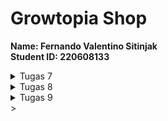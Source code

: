 # Growtopia Shop


<b>Name: Fernando Valentino Sitinjak</b> <br>
<b>Student ID: 220608133</b> <br>

<details>
<summary>Tugas 7</summary>
1. <b>Stateless widget</b> adalah widget yang tidak berubah baik tampilan ataupun propertinya saat aplikasi sedang dijalankan. Widget ini tidak akan bisa dibuat kembali atau diubah ketika aplikasi yang kita gunakan sedang bekerja. Singkatnya, stateless widget adalah widget untuk tampilan statis

<b>Stateful widget</b> adalah widget yang dapat berubah seiring program dijalankan. Widget ini bersifat dinamis, sehingga dapat berubah-berubah baik tampilan, maupun propertinya. Widget ini dapat berubah-ubah dengan adanya sebuah interaksi atau respons terhadap suatu event yang terpicu ketika menerima action dari user ataupun menerima data.

2. <b>Widget yang digunakan</b>
   <ul>
   <li><b>MyHomePage</b>: Widget utama yang berguna untuk menampilkan semua item</li>
   <li><b>Appbar</b>: Widget yang menampilkan bar pada bagian atas aplikasi</li>
   <li><b>Scaffold</b>: Widget yang berguna untuk menampilkan kerangka pada aplikasi</li>
   <li><b>Icon</b>: Widget yang berguna untuk menampilkan icon, dalam konteks ini digunakan pada card</li>
   <li><b>ShopCard: Widget yang berguna untuk menampilkan item dalam bentuk card</b></li>
   <li><b>SnackBar</b>: Widget yang berguna untuk menampilkan pesan ketika item diklik</li>
   <li><b>Padding</b>: Widget yang digunakan untuk menambahkan jarak (padding) di sekitar kontennya</li>
   <li><b>Column</b>: Widget layout yang digunakan untuk menampilkan child widgets secara vertikal</li>
   <li><b>Container</b>: Widget yang berguna untuk mengatur posisi, ukuran, dan lainnya dari widget lain</li>
   <li><b>Center</b>: Widget yang berguna untuk mengatur posisi child ke tengah</li>
   <li><b>Text</b>: Widget yang berguna untuk membuat text</li>
   <li><b>GridView</b>: Widget yang berguna untuk menampilkan child dalam bentuk grid</li>
   <li><b>SingleChildScrollView</b>: Widget yang berguna untuk menampilkan child dalam bentuk yang scrollable</li>
   </ul>

3. <b>IMPLEMENTASI CHECKLIST</b>
   <ol>
   <li>Membuat program flutter baru dengan nama <b>growtopia_shop</b></li>
   <li>Melakukan beberapa import pada file <b>main.dart</b><br>
  
        import 'package:flutter/material.dart'; 
        // material.dart merupakan package yang berisikan widget-widget yang dapat digunakan
        import 'package:growtopia_shop/menu.dart';
        // menu.dart merupakan package yang berisikan tampilan yang ingin ditampilkan pada aplikasi
   
   </li>
   <li>Membuat widget <b>ShopItem</b> pada <b>MyHomePage</b><br>

        ShopItem("Lihat Item", Icons.checklist, const Color.fromARGB(233, 230, 166, 198)),
        ShopItem("Tambah Item", Icons.add_shopping_cart, const Color.fromARGB(233, 215, 210, 213)),
        ShopItem("Logout", Icons.logout, const Color.fromARGB(233, 54, 10, 32)),

   </li>
   <li>Pada class <b>ShopCard</b> menambahkan potongan kode</li><br>

    class ShopCard extends StatelessWidget {
       final ShopItem item;

       const ShopCard(this.item, {super.key}); // Constructor

       @override
       Widget build(BuildContext context) {
            return Material(
            color: item.color,
            child: InkWell(
                // Area responsive terhadap sentuhan
                onTap: () {
                // Memunculkan SnackBar ketika diklik
                ScaffoldMessenger.of(context)
                    ..hideCurrentSnackBar()
                    ..showSnackBar(SnackBar(
                        content: Text("Kamu telah menekan tombol ${item.name}!")));
                    }
                )
            )
       }

   </ol>
</details>


<details>
<summary>Tugas 8</summary>
<ol>

<li>Secara definisi,  Navigator.push()  merupakan method yang berguna untuk menambahkan halaman baru ke dalam tumpukan (stack) halaman yang akan ditampilkan. Sedangkan, Navigator.pushReplacement() merupakan method yang berguna untuk menggantikan halaman yang ada pada tumpukan (stack) sekarang dengan halaman yang baru.</li><br>

<li><ul><li><b>Container</b>, layout widget yang berguna untuk mengelompokkan beberapa widget ke dalam satu kotak. Pengunaannya: mengatur margin, padding, dan atribut lainnya pada widget lain</li>
<li><b>Row dan Column</b>, layout widget yang berguna untuk mengatur penyususan widget dalam bentuk baris ataupun kolom. Penggunaannya: mengatur penyusunan teks, gambar, ataupun widget lainnya</li>
<li><b>GridView</b>, [Deskripsi]</li>
<li><b>Card</b>, [Deskripsi]</li>
</ul>
</li><br>

<li>Input form yang digunakan pada tugas saya adalah 'TextFormField' yang mana berguna untuk menerima input berupa teks. Alasan menggunakan input form ini adalah karena memang yang dibutuhkan hanyalah jenis input form ini. Untuk input form lainnya, masih belum dibutuhkan karena informasi pada data yang akan dibuat masihlah sangat sederhana</li><br>

<li>Penerapan clean architecture pada Flutter, menerapkan konsep pemisahan antar lapisan. Lapisan itu sendiri terbagi menjadi 3 layers, yaitu Presentation, Business, dan Data

<ul>
<li>
<b>Presentation</b>, terdiri dari beberapa bagian, yaitu Provider (sebagai perantara/penghubung dari datasource ke page), Pages (halaman yang akan ditampilkan kepada user), dan Widget (komponen-komponen yang terdapat dalam suatu page)
</li>

<li><b>Business</b>, terdiri dari beberapa bagian, yaitu Repositories, Entities, dan Usecases</li>

<li><b>Data</b>, terdiri dari beberapa bagian, yaitu Repositories, Models, dan Data sources.</li>
</ul>
</li>

<li><b>Cara mengimplementasikan checklist:</b>
<ul>
<li>Membuat file baru dengan nama growtopia_form.dart</li>
<li>Menambahkan kode ke dalam file tersebut

    class _ShopFormPageState extends State<ShopFormPage> {
    final _formKey = GlobalKey<FormState>();
    String _name = "";
    int _price = 0;
    String _description = "";
    @override
    Widget build(BuildContext context) {
      return Scaffold(
        appBar: AppBar(
          title: const Center(
            child: Text(
              'Form Tambah Produk',
            ),
          ),
          backgroundColor: Colors.indigo,
          foregroundColor: Colors.white,
        ),
        drawer: const LeftDrawer(),
        body: Form(
          key: _formKey,
          child: SingleChildScrollView(
            child: Column(
              crossAxisAlignment: CrossAxisAlignment.start,
              children: [
                Padding(
                  padding: const EdgeInsets.all(8.0),
                  child: TextFormField(
                    decoration: InputDecoration(
                      hintText: "Nama Produk",
                      labelText: "Nama Produk",
                      border: OutlineInputBorder(
                        borderRadius: BorderRadius.circular(5.0),
                      ),
                    ),
                    onChanged: (String? value) {
                      setState(() {
                        _name = value!;
                      });
                    },
                    validator: (String? value) {
                      if (value == null || value.isEmpty) {
                        return "Nama tidak boleh kosong!";
                      }
                      return null;
                    },
                  ),
                ),
                Padding(
                  padding: const EdgeInsets.all(8.0),
                  child: TextFormField(
                    decoration: InputDecoration(
                      hintText: "Harga",
                      labelText: "Harga",
                      border: OutlineInputBorder(
                        borderRadius: BorderRadius.circular(5.0),
                      ),
                    ),
                    onChanged: (String? value) {
                      setState(() {
                        _price = int.parse(value!);
                      });
                    },
                    validator: (String? value) {
                      if (value == null || value.isEmpty) {
                        return "Harga tidak boleh kosong!";
                      }
                      if (int.tryParse(value) == null) {
                        return "Harga harus berupa angka!";
                      }
                      return null;
                    },
                  ),
                ),
                Padding(
                  padding: const EdgeInsets.all(8.0),
                  child: TextFormField(
                    decoration: InputDecoration(
                      hintText: "Deskripsi",
                      labelText: "Deskripsi",
                      border: OutlineInputBorder(
                        borderRadius: BorderRadius.circular(5.0),
                      ),
                    ),
                    onChanged: (String? value) {
                      setState(() {
                        _description = value!;
                      });
                    },
                    validator: (String? value) {
                      if (value == null || value.isEmpty) {
                        return "Deskripsi tidak boleh kosong!";
                      }
                      return null;
                    },
                  ),
                ),
                Align(
                  alignment: Alignment.bottomCenter,
                  child: Padding(
                    padding: const EdgeInsets.all(8.0),
                    child: ElevatedButton(
                      style: ButtonStyle(
                        backgroundColor:
                            MaterialStateProperty.all(Colors.indigo),
                      ),
                      onPressed: () {
                        if (_formKey.currentState!.validate()) {
                          showDialog(
                            context: context,
                            builder: (context) {
                              return AlertDialog(
                                title: const Text('Produk berhasil tersimpan'),
                                content: SingleChildScrollView(
                                  child: Column(
                                    crossAxisAlignment:
                                        CrossAxisAlignment.start,
                                    children: [
                                      Text('Nama: $_name'),
                                      Text('Harga: $_price'),
                                      Text('Deskripsi: $_description'),
                                    ],
                                  ),
                                ),
                                actions: [
                                  TextButton(
                                    child: const Text('OK'),
                                    onPressed: () {
                                      Navigator.pop(context);
                                    },
                                  ),
                                ],
                              );
                            },
                          );
                        _formKey.currentState!.reset();
                        }
                      },
                      child: const Text(
                        "Save",
                        style: TextStyle(color: Colors.white),
                      ),
                    ),
                  ),
                ),
              ]
          ),
        ),
      )
      );
    }
}
</li>
<li>Membuat file baru dengan nama left_drawer.dart</li>
<li>Menambahkan kode ke dalam file tersebut

    class LeftDrawer extends StatelessWidget {
    const LeftDrawer({super.key});

    @override
    Widget build(BuildContext context) {
        return Drawer(
        child: ListView(
            children: [
            const DrawerHeader(
                decoration: BoxDecoration(
                color: Colors.indigo,
                ),
                child: Column(
                children: [
                    Text(
                    'Shopping List',
                    textAlign: TextAlign.center,
                    style: TextStyle(
                        fontSize: 30,
                        fontWeight: FontWeight.bold,
                        color: Colors.white,
                    ),
                    ),
                    Padding(padding: EdgeInsets.all(10)),
                    Text("Catat seluruh keperluan belanjamu di sini!",
                    textAlign: TextAlign.center,
                    style: TextStyle(
                        fontSize: 15,
                        fontWeight: FontWeight.normal,
                        color: Colors.white, // Set the text color to white
                    ),
                    ),
                ],
                ),
            ),
                ListTile(
                leading: const Icon(Icons.home_outlined),
                title: const Text('Halaman Utama'),
                // Bagian redirection ke MyHomePage
                onTap: () {
                    Navigator.pushReplacement(
                        context,
                        MaterialPageRoute(
                        builder: (context) => MyHomePage(),
                        ));
                },
                ),
                ListTile(
                leading: const Icon(Icons.add_shopping_cart),
                title: const Text('Tambah Produk'),
                // Bagian redirection ke ShopFormPage
                onTap: () {
                    Navigator.push(context,
                    MaterialPageRoute(builder: (context) => const ShopFormPage()));
                            },
                        ),
                    ],
                ),
            );
        }
    }

</li>
</ul>


</li>
</ol>

</details>


<details>
<summary>Tugas 9</summary>

<ol>
<li>Ya, kita dapat melakukan pengambilan data JSON tanpa membuat model terlebih dahulu. Namun, ada beberapa hal yang dapat perlu menjadi pertimbangan sehingga kita tidak dapat menyimpulkan bahwa hal tersebut lebih baik. Pertimbangannya adalah fleksibilitas dan juga kepastian struktur data.

Tanpa adanya models dalam proyek flutter kita, kita dapat menangani data-data yang ada tanpa perlu menyesuaikan dengan atribut-atribut tertentu seperti yang sudah didefinisikan dalam sebuah models. Akan tetapi, dengan tidak adanya models dalam proyek kita, kita bisa saja menjadi kesulitan dalam membaca dan mengelola data kita disebabkan adanya ketidakkonsistenan isi data yang ada.
</li> <br>
<li>
<code>CookieRequest</code> adalah kelas yang berfungsi untuk mengatur HTTP request dan mengelola cookie. Alasan mengapa instance dari <code>CookieRequest</code> perlu dibagikan dalam semua komponen di aplikasi flutter kita adalah agar kita dapat melakukan HTTP request yang sudah terautentikasi(melalui adanya cookie).
</li> <br>
<li>
<ul>
<li>Membuat request HTTP GET ke URL yang dituju. Pada tugas ini, kita melakukan method GET pada URL proyek Django kita</li>
<li>Django memberikan response dankita akan menerima data dalam bentuk JSON, lalu pada aplikasi flutter kita, kita akan melakukan decode</li>
<li>Data yang kita terima akan diubah menjadi dalam bentuk sebuah Models</li>
</ul>
</li> <br>
<li>
Tahapan dalam proses autentikasi data user yang mengakses:
<ul>
<li>User memasukkan data yang dibutuhkan yaitu username dan juga password</li>
<li>Dalam file <code>login.dart</code>, terdapat sintaks yang akan memberikan/mengeluarkan HTTP request yang akan dikirimkan ke proyek Django kita yang sudah terintegrasi melalui endpoint /login</li>
<li>Pada proyek Django kita, request akan diterima dan akan dikelola/dicek. Kemudian, proyek Django kita akan memberikan response yang sesuai dengan hasil pengecekan request kita sebelumnya</li>
</ul>
</li> <br>
<li>
Widget yang digunakan dalam tugas 9 ini
<ul>
<li><b>Elevated Button</b>, berguna untuk membuat sebuah tombol</li>
<li><b>TextField</b>, berguna untuk menerima input berupa teks dari user</li>
<li><b>Navigator</b>, berguna untuk mengatur rute halaman pada aplikasi kita</li>
</ul>
</li>




</ol>

<ul> <br>
<b>Implementasi checklist tugas 9</b>
<li>Memastikan deployment proyek Django sebelumnya sudah berfungsi dengan baik disusul dengan beberapa perubahan yang berguna untuk mengintegrasikan proyek Django kita dengan aplikasi flutter kita</li>
<li>Membuat app baru bernama <b>authentication</b> dan menambahkannya ke dalam <b>INSTALLED_APPS</b> yang ada pada file <code>settings.py</code> yang ada pada direktori proyek Django kita</li>
<li>Menginstall beberapa depedencies yang dibutuhkan dan mengatur beberapa konfigurasi pada file <code>settings.py</code></li>
<li>membuat file baru pada direktori <b>lib</b> dengan nama file <b>login.dart</b>. Pada file ini, aplikasi kita akan menampilkan halaman untuk login</li>
<li>Menambahkan beberapa method baru pada direktori <b>authentication</b> dalam file <code>views.py</code>


    @csrf_exempt
    def login(request):
        username = request.POST['username']
        password = request.POST['password']
        user = authenticate(username=username, password=password)
        if user is not None:
            if user.is_active:
                auth_login(request, user)
                # Status login sukses.
                return JsonResponse({
                    "username": user.username,
                    "status": True,
                    "message": "Login sukses!"
                    # Tambahkan data lainnya jika ingin mengirim data ke Flutter.
                }, status=200)
            else:
                return JsonResponse({
                    "status": False,
                    "message": "Login gagal, akun dinonaktifkan."
                }, status=401)

        else:
            return JsonResponse({
                "status": False,
                "message": "Login gagal, periksa kembali email atau kata sandi."
            }, status=401)

    @csrf_exempt
    def logout(request):
        username = request.user.username

        try:
            auth_logout(request)
            return JsonResponse({
                "username": username,
                "status": True,
                "message": "Logout berhasil!"
            }, status=200)
        except:
            return JsonResponse({
            "status": False,
            "message": "Logout gagal."
            }, status=401)

</li>
<li>Mengambil data JSON pada proyek Django kita dengan tujuan menjadikannya sebagai sampel yang akan kita copy ke <b>QuickType</b>. Web ini akan meng-convert data JSON kita menjadi sebuah bentuk models yang dapat dipakai dalam proyek flutter-dart. Sebagai contoh:

    class Product {
        String model;
        int pk;
        Fields fields;

        Product({
            required this.model,
            required this.pk,
            required this.fields,
        });

        factory Product.fromJson(Map<String, dynamic> json) => Product(
            model: json["model"],
            pk: json["pk"],
            fields: Fields.fromJson(json["fields"]),
        );

        Map<String, dynamic> toJson() => {
            "model": model,
            "pk": pk,
            "fields": fields.toJson(),
        };
    }

    class Fields {
        int user;
        String name;
        DateTime dateAdded;
        int price;
        int amount;
        String description;

        Fields({
            required this.user,
            required this.name,
            required this.dateAdded,
            required this.price,
            required this.amount,
            required this.description,
        });
    }

</li>
<li></li>
</ul>

</details>>